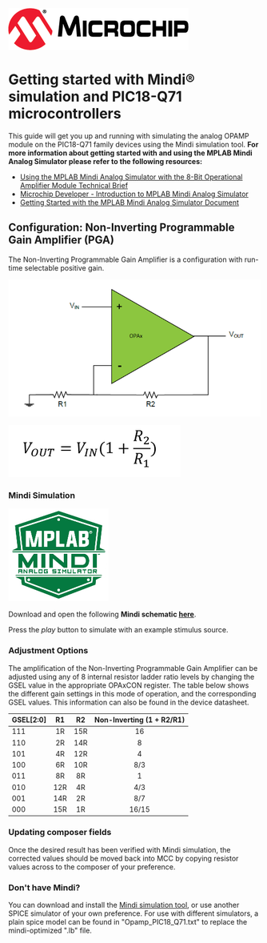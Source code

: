 ![Microchip logo](images/microchip.png)
# Getting started with Mindi® simulation and PIC18-Q71 microcontrollers
This guide will get you up and running with simulating the analog OPAMP module on the PIC18-Q71 family devices using the Mindi simulation tool. **For more information about getting started with and using the MPLAB Mindi Analog Simulator please refer to the following resources:**

- [Using the MPLAB Mindi Analog Simulator with the 8-Bit Operational Amplifier Module Technical Brief](https://ww1.microchip.com/downloads/en/DeviceDoc/Using-the-MPLAB-Mindi-Analog-Simulator-with-the-8-Bit-Operational-Amplifier-Module-90003293A.pdf)
- [Microchip Developer - Introduction to MPLAB Mindi Analog Simulator](https://microchipdeveloper.com/mindi:mindi-analog-simulator-introduction)
- [Getting Started with the MPLAB Mindi Analog Simulator Document](http://ww1.microchip.com/downloads/en/DeviceDoc/Getting-Started-MPLAB-Mindi-Analog-Simulator-DS50002564B.pdf)

## Configuration: Non-Inverting Programmable Gain Amplifier (PGA)

The Non-Inverting Programmable Gain Amplifier is a configuration with run-time selectable positive gain.

![Non-Inverting PGA](images/configuration.png)

![Non-Inverting PGA Equation](images/non-inverting-gain.PNG)

### Mindi Simulation
![Mindi](images/mplab-mindi-analog-simulator.png)

Download and open the following **Mindi schematic [here](schematics/Non_inverting_PGA.wxsch)**.

Press the _play_ button to simulate with an example stimulus source.

### Adjustment Options
The amplification of the Non-Inverting Programmable Gain Amplifier can be adjusted using any of 8 internal resistor ladder ratio levels by changing the GSEL value in the appropriate OPAxCON register. The table below shows the different gain settings in this mode of operation, and the corresponding GSEL values. This information can also be found in the device datasheet.

|GSEL[2:0]  | R1   | R2   | Non-Inverting (1 + R2/R1)|
|-----------|:----:|:----:|:------------------------:|
|111        | 1R   | 15R  |  16                      |
|110        | 2R   | 14R  |  8                       |
|101        | 4R   | 12R  |  4                       |
|100    	  | 6R   | 10R  |  8/3                     |
|011     	  | 8R   | 8R   |  1                       |
|010        | 12R  | 4R   |  4/3                     |
|001        | 14R  | 2R   |  8/7                     |
|000        | 15R  | 1R   |  16/15                   |

### Updating composer fields
Once the desired result has been verified with Mindi simulation, the corrected values should be moved back into MCC by copying resistor values across to the composer of your preference.

### Don't have Mindi?
You can download and install the [Mindi simulation tool](https://www.microchip.com/mplab/mplab-mindi), or use another SPICE simulator of your own preference. For use with different simulators, a plain spice model can be found in "Opamp_PIC18_Q71.txt" to replace the mindi-optimized ".lb" file.
